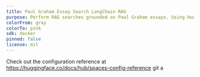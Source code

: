 ```yaml
---
title: Paul Graham Essay Search LangChain RAG
purpose: Perform RAG searches grounded on Paul Graham essays. Using HuggingFace inference endpoints to serve Llama3, Snowflake Arctic Embed Model, FAISS for vector database. Chainlit for front-end
colorFrom: gray
colorTo: pink
sdk: docker
pinned: false
license: mit
---
```


Check out the configuration reference at https://huggingface.co/docs/hub/spaces-config-reference
git a
